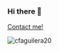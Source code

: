 ### Hi there 👋

<p>
  <a href="https://www.linkedin.com/in/cfaguilera20" target="_blank">Contact me!</a>
</p>

<p>
  <img src="https://komarev.com/ghpvc/?username=cfaguilera20&label=Profile%20views&color=0e75b6&style=flat" alt="cfaguilera20" />
</p>
